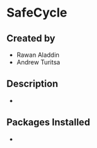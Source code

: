 # SafeCycle

## Created by
- Rawan Aladdin
- Andrew Turitsa

## Description
-

## Packages Installed
-
